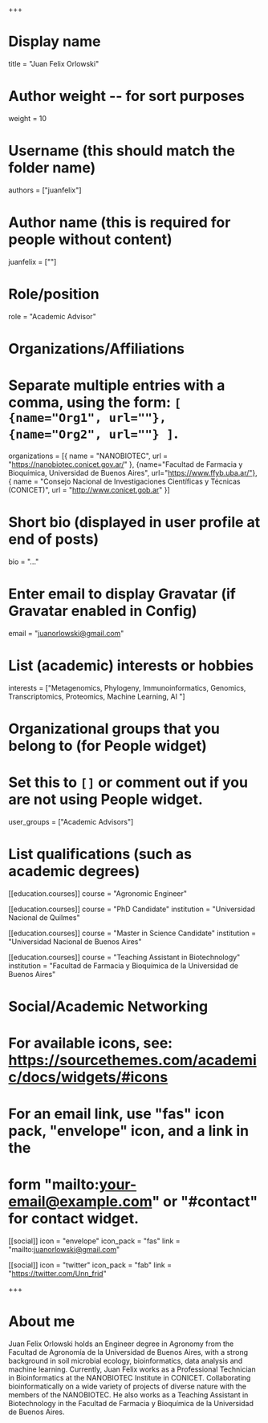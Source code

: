 +++
# Display name
title = "Juan Felix Orlowski"

# Author weight -- for sort purposes
weight = 10

# Username (this should match the folder name)
authors = ["juanfelix"]

# Author name (this is required for people without content)
juanfelix = [""]

# Role/position
role = "Academic Advisor"

# Organizations/Affiliations
#   Separate multiple entries with a comma, using the form: `[ {name="Org1", url=""}, {name="Org2", url=""} ]`.
organizations = [{ name = "NANOBIOTEC", url = "https://nanobiotec.conicet.gov.ar/" }, {name="Facultad de Farmacia y Bioquímica, Universidad de Buenos Aires", url="https://www.ffyb.uba.ar/"}, { name = "Consejo Nacional de Investigaciones Científicas y Técnicas (CONICET)", url = "http://www.conicet.gob.ar" }]

# Short bio (displayed in user profile at end of posts)
bio = "..."

# Enter email to display Gravatar (if Gravatar enabled in Config)
email = "juanorlowski@gmail.com"

# List (academic) interests or hobbies
interests = ["Metagenomics, Phylogeny, Immunoinformatics, Genomics, Transcriptomics, Proteomics, Machine Learning, AI "]

# Organizational groups that you belong to (for People widget)
#   Set this to `[]` or comment out if you are not using People widget.
user_groups = ["Academic Advisors"]

# List qualifications (such as academic degrees)
[[education.courses]]
  course = "Agronomic Engineer"

[[education.courses]]
course = "PhD Candidate"
institution = "Universidad Nacional de Quilmes"

[[education.courses]]
course = "Master in Science Candidate"
institution = "Universidad Nacional de Buenos Aires"

[[education.courses]]
course = "Teaching Assistant in Biotechnology"
institution = "Facultad de Farmacia y Bioquímica de la Universidad de Buenos Aires"

# Social/Academic Networking
# For available icons, see: https://sourcethemes.com/academic/docs/widgets/#icons
#   For an email link, use "fas" icon pack, "envelope" icon, and a link in the
#   form "mailto:your-email@example.com" or "#contact" for contact widget.

[[social]]
  icon = "envelope"
  icon_pack = "fas"
  link = "mailto:juanorlowski@gmail.com"


  [[social]]
  icon = "twitter"
  icon_pack = "fab"
  link = "https://twitter.com/Unn_frid"

+++

# About me 

Juan Felix Orlowski holds an Engineer degree in Agronomy from the Facultad de Agronomía de la Universidad de Buenos Aires, with a strong background in soil microbial ecology, bioinformatics, data analysis and machine learning. Currently, Juan Felix works as a Professional Technician in Bioinformatics at the NANOBIOTEC Institute in CONICET. Collaborating bioinformatically on a wide variety of projects of diverse nature with the members of the NANOBIOTEC. He also works as a Teaching Assistant in Biotechnology in the Facultad de Farmacia y Bioquímica de la Universidad de Buenos Aires.